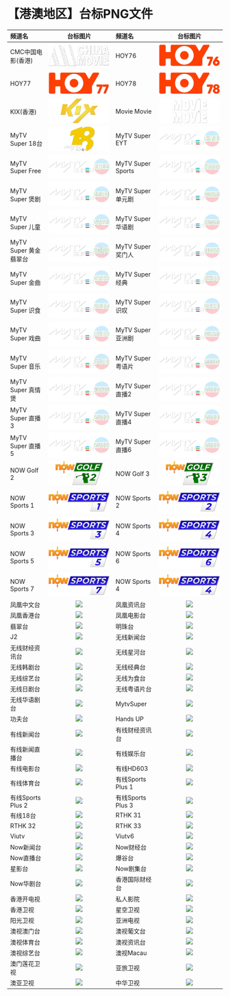 # 【港澳地区】台标PNG文件
|频道名|台标图片|频道名|台标图片|
|:---|:---:|:---|:---:|
|CMC中国电影(香港)|<img src="https://raw.githubusercontent.com/samkolau/TVLOGO/main/logo/CNHK/CMC中国电影(香港).png">|HOY76|<img src="https://raw.githubusercontent.com/samkolau/TVLOGO/main/logo/CNHK/HOY76.png">|
|HOY77|<img src="https://raw.githubusercontent.com/samkolau/TVLOGO/main/logo/CNHK/HOY77.png">|HOY78|<img src="https://raw.githubusercontent.com/samkolau/TVLOGO/main/logo/CNHK/HOY78.png">|
|KIX(香港)|<img src="https://raw.githubusercontent.com/samkolau/TVLOGO/main/logo/CNHK/KIX(香港).png">|Movie Movie|<img src="https://raw.githubusercontent.com/samkolau/TVLOGO/main/logo/CNHK/Movie Movie.png">|
|MyTV Super 18台|<img src="https://raw.githubusercontent.com/samkolau/TVLOGO/main/logo/CNHK/MyTV Super 18台.png">|MyTV Super EYT|<img src="https://raw.githubusercontent.com/samkolau/TVLOGO/main/logo/CNHK/MyTV Super EYT.png">|
|MyTV Super Free|<img src="https://raw.githubusercontent.com/samkolau/TVLOGO/main/logo/CNHK/MyTV Super Free.png">|MyTV Super Sports|<img src="https://raw.githubusercontent.com/samkolau/TVLOGO/main/logo/CNHK/MyTV Super Sports.png">|
|MyTV Super 煲剧|<img src="https://raw.githubusercontent.com/samkolau/TVLOGO/main/logo/CNHK/MyTV Super 煲剧.png">|MyTV Super 单元剧|<img src="https://raw.githubusercontent.com/samkolau/TVLOGO/main/logo/CNHK/MyTV Super 单元剧.png">|
|MyTV Super 儿童|<img src="https://raw.githubusercontent.com/samkolau/TVLOGO/main/logo/CNHK/MyTV Super 儿童.png">|MyTV Super 华语剧|<img src="https://raw.githubusercontent.com/samkolau/TVLOGO/main/logo/CNHK/MyTV Super 华语剧.png">|
|MyTV Super 黄金翡翠台|<img src="https://raw.githubusercontent.com/samkolau/TVLOGO/main/logo/CNHK/MyTV Super 黄金翡翠台.png">|MyTV Super 奖门人|<img src="https://raw.githubusercontent.com/samkolau/TVLOGO/main/logo/CNHK/MyTV Super 奖门人.png">|
|MyTV Super 金曲|<img src="https://raw.githubusercontent.com/samkolau/TVLOGO/main/logo/CNHK/MyTV Super 金曲.png">|MyTV Super 经典|<img src="https://raw.githubusercontent.com/samkolau/TVLOGO/main/logo/CNHK/MyTV Super 经典.png">|
|MyTV Super 识食|<img src="https://raw.githubusercontent.com/samkolau/TVLOGO/main/logo/CNHK/MyTV Super 识食.png">|MyTV Super 识叹|<img src="https://raw.githubusercontent.com/samkolau/TVLOGO/main/logo/CNHK/MyTV Super 识叹.png">|
|MyTV Super 戏曲|<img src="https://raw.githubusercontent.com/samkolau/TVLOGO/main/logo/CNHK/MyTV Super 戏曲.png">|MyTV Super 亚洲剧|<img src="https://raw.githubusercontent.com/samkolau/TVLOGO/main/logo/CNHK/MyTV Super 亚洲剧.png">|
|MyTV Super 音乐|<img src="https://raw.githubusercontent.com/samkolau/TVLOGO/main/logo/CNHK/MyTV Super 音乐.png">|MyTV Super 粤语片|<img src="https://raw.githubusercontent.com/samkolau/TVLOGO/main/logo/CNHK/MyTV Super 粤语片.png">|
|MyTV Super 真情煲|<img src="https://raw.githubusercontent.com/samkolau/TVLOGO/main/logo/CNHK/MyTV Super 真情煲.png">|MyTV Super 直播2|<img src="https://raw.githubusercontent.com/samkolau/TVLOGO/main/logo/CNHK/MyTV Super 直播2.png">|
|MyTV Super 直播3|<img src="https://raw.githubusercontent.com/samkolau/TVLOGO/main/logo/CNHK/MyTV Super 直播3.png">|MyTV Super 直播4|<img src="https://raw.githubusercontent.com/samkolau/TVLOGO/main/logo/CNHK/MyTV Super 直播4.png">|
|MyTV Super 直播5|<img src="https://raw.githubusercontent.com/samkolau/TVLOGO/main/logo/CNHK/MyTV Super 直播5.png">|MyTV Super 直播6|<img src="https://raw.githubusercontent.com/samkolau/TVLOGO/main/logo/CNHK/MyTV Super 直播6.png">|
|NOW Golf 2|<img src="https://raw.githubusercontent.com/samkolau/TVLOGO/main/logo/CNHK/NOW Golf 2.png">|NOW Golf 3|<img src="https://raw.githubusercontent.com/samkolau/TVLOGO/main/logo/CNHK/NOW Golf 3.png">|
|NOW Sports 1|<img src="https://raw.githubusercontent.com/samkolau/TVLOGO/main/logo/CNHK/NOW Sports 1.png">|NOW Sports 2|<img src="https://raw.githubusercontent.com/samkolau/TVLOGO/main/logo/CNHK/NOW Sports 2.png">|
|NOW Sports 3|<img src="https://raw.githubusercontent.com/samkolau/TVLOGO/main/logo/CNHK/NOW Sports 3.png">|NOW Sports 4|<img src="https://raw.githubusercontent.com/samkolau/TVLOGO/main/logo/CNHK/NOW Sports 4.png">|
|NOW Sports 5|<img src="https://raw.githubusercontent.com/samkolau/TVLOGO/main/logo/CNHK/NOW Sports 5.png">|NOW Sports 6|<img src="https://raw.githubusercontent.com/samkolau/TVLOGO/main/logo/CNHK/NOW Sports 6.png">|
|NOW Sports 7|<img src="https://raw.githubusercontent.com/samkolau/TVLOGO/main/logo/CNHK/NOW Sports 7.png">|NOW Sports 4|<img src="https://raw.githubusercontent.com/samkolau/TVLOGO/main/logo/CNHK/NOW Sports 4.png">|
|凤凰中文台|<img src="https://raw.githubusercontent.com/wanglindl/TVlogo/main/img/Phoenix1.png">|凤凰资讯台|<img src="https://raw.githubusercontent.com/wanglindl/TVlogo/main/img/Phoenix2.png">|
|凤凰香港台|<img src="https://raw.githubusercontent.com/wanglindl/TVlogo/main/img/Phoenix3.png">|凤凰电影台|<img src="https://raw.githubusercontent.com/wanglindl/TVlogo/main/img/Phoenix4.png">|
|翡翠台|<img src="https://raw.githubusercontent.com/wanglindl/TVlogo/main/img/TVB1.png">|明珠台|<img src="https://raw.githubusercontent.com/wanglindl/TVlogo/main/img/TVB2.png">|
|J2|<img src="https://raw.githubusercontent.com/wanglindl/TVlogo/main/img/TVB3.png">|无线新闻台|<img src="https://raw.githubusercontent.com/wanglindl/TVlogo/main/img/TVB4.png">|
|无线财经资讯台|<img src="https://raw.githubusercontent.com/wanglindl/TVlogo/main/img/TVB5.png">|无线星河台|<img src="https://raw.githubusercontent.com/wanglindl/TVlogo/main/img/TVB6.png">|
|无线韩剧台|<img src="https://raw.githubusercontent.com/wanglindl/TVlogo/main/img/TVB7.png">|无线经典台|<img src="https://raw.githubusercontent.com/wanglindl/TVlogo/main/img/TVB8.png">|
|无线综艺台|<img src="https://raw.githubusercontent.com/wanglindl/TVlogo/main/img/TVB9.png">|无线为食台|<img src="https://raw.githubusercontent.com/wanglindl/TVlogo/main/img/TVB10.png">|
|无线日剧台|<img src="https://raw.githubusercontent.com/wanglindl/TVlogo/main/img/TVB11.png">|无线粤语片台|<img src="https://raw.githubusercontent.com/wanglindl/TVlogo/main/img/TVB12.png">|
|无线华语剧台|<img src="https://raw.githubusercontent.com/wanglindl/TVlogo/main/img/TVB13.png">|MytvSuper|<img src="https://raw.githubusercontent.com/wanglindl/TVlogo/main/img/TVB14.png">|
|功夫台|<img src="https://raw.githubusercontent.com/wanglindl/TVlogo/main/img/TVB15.png">|Hands UP|<img src="https://raw.githubusercontent.com/wanglindl/TVlogo/main/img/TVB16.png">|
|有线新闻台|<img src="https://raw.githubusercontent.com/wanglindl/TVlogo/main/img/icable1.png">|有线财经资讯台|<img src="https://raw.githubusercontent.com/wanglindl/TVlogo/main/img/icable2.png">|
|有线新闻直播台|<img src="https://raw.githubusercontent.com/wanglindl/TVlogo/main/img/icable3.png">|有线娱乐台|<img src="https://raw.githubusercontent.com/wanglindl/TVlogo/main/img/icable4.png">|
|有线电影台|<img src="https://raw.githubusercontent.com/wanglindl/TVlogo/main/img/icable5.png">|有线HD603|<img src="https://raw.githubusercontent.com/wanglindl/TVlogo/main/img/icable6.png">|
|有线体育台|<img src="https://raw.githubusercontent.com/wanglindl/TVlogo/main/img/icable7.png">|有线Sports Plus 1|<img src="https://raw.githubusercontent.com/wanglindl/TVlogo/main/img/icable8.png">|
|有线Sports Plus 2|<img src="https://raw.githubusercontent.com/wanglindl/TVlogo/main/img/icable9.png">|有线Sports Plus 3|<img src="https://raw.githubusercontent.com/wanglindl/TVlogo/main/img/icable10.png">|
|有线18台|<img src="https://raw.githubusercontent.com/wanglindl/TVlogo/main/img/icable11.png">|RTHK 31|<img src="https://raw.githubusercontent.com/wanglindl/TVlogo/main/img/RTHK31.png">|
|RTHK 32|<img src="https://raw.githubusercontent.com/wanglindl/TVlogo/main/img/RTHK32.png">|RTHK 33|<img src="https://raw.githubusercontent.com/wanglindl/TVlogo/main/img/RTHK33.png">|
|Viutv|<img src="https://raw.githubusercontent.com/wanglindl/TVlogo/main/img/viutv.png">|Viutv6|<img src="https://raw.githubusercontent.com/wanglindl/TVlogo/main/img/viutv6.png">|
|Now新闻台|<img src="https://raw.githubusercontent.com/wanglindl/TVlogo/main/img/now1.png">|Now财经台|<img src="https://raw.githubusercontent.com/wanglindl/TVlogo/main/img/now2.png">|
|Now直播台|<img src="https://raw.githubusercontent.com/wanglindl/TVlogo/main/img/now3.png">|爆谷台|<img src="https://raw.githubusercontent.com/wanglindl/TVlogo/main/img/now4.png">|
|星影台|<img src="https://raw.githubusercontent.com/wanglindl/TVlogo/main/img/now5.png">|Now剧集台|<img src="https://raw.githubusercontent.com/wanglindl/TVlogo/main/img/now6.png">|
|Now华剧台|<img src="https://raw.githubusercontent.com/wanglindl/TVlogo/main/img/now7.png">|香港国际财经台|<img src="https://raw.githubusercontent.com/wanglindl/TVlogo/main/img/xggjcj.png">|
|香港开电视|<img src="https://raw.githubusercontent.com/wanglindl/TVlogo/main/img/xgkai.png">|私人影院|<img src="https://raw.githubusercontent.com/wanglindl/TVlogo/main/img/sirenyy.png">|
|香港卫视|<img src="https://raw.githubusercontent.com/wanglindl/TVlogo/main/img/HKS.png">|星空卫视|<img src="https://raw.githubusercontent.com/wanglindl/TVlogo/main/img/Startv.png">|
|阳光卫视|<img src="https://raw.githubusercontent.com/wanglindl/TVlogo/main/img/Suntv.png">|亚洲电视|<img src="https://raw.githubusercontent.com/wanglindl/TVlogo/main/img/ATV.png">|
|澳视澳门台|<img src="https://raw.githubusercontent.com/wanglindl/TVlogo/main/img/Aoshi1.png">|澳视葡文台|<img src="https://raw.githubusercontent.com/wanglindl/TVlogo/main/img/Aoshi2.png">|
|澳视体育台|<img src="https://raw.githubusercontent.com/wanglindl/TVlogo/main/img/Aoshi3.png">|澳视资讯台|<img src="https://raw.githubusercontent.com/wanglindl/TVlogo/main/img/Aoshi4.png">|
|澳视综艺台|<img src="https://raw.githubusercontent.com/wanglindl/TVlogo/main/img/Aoshi5.png">|澳视Macau|<img src="https://raw.githubusercontent.com/wanglindl/TVlogo/main/img/Aoshi6.png">|
|澳门莲花卫视|<img src="https://raw.githubusercontent.com/wanglindl/TVlogo/main/img/Lotus.png">|亚旅卫视|<img src="https://raw.githubusercontent.com/wanglindl/TVlogo/main/img/ACTSTV.png">|
|澳亚卫视|<img src="https://raw.githubusercontent.com/wanglindl/TVlogo/main/img/Aoya.png">|中华卫视|<img src="https://raw.githubusercontent.com/wanglindl/TVlogo/main/img/CHTV.png">|
